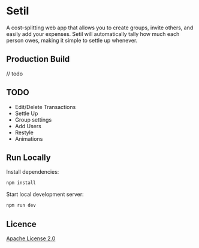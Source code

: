 # Setil

A cost-splitting web app that allows you to create groups, invite others, and easily add your expenses. Setil will automatically tally how much each person owes, making it simple to settle up whenever.

## Production Build

// todo

## TODO

- Edit/Delete Transactions
- Settle Up
- Group settings
- Add Users
- Restyle
- Animations

## Run Locally

Install dependencies:

```bash
npm install
```

Start local development server:

```bash
npm run dev
```

## Licence

[Apache License 2.0](LICENSE)
